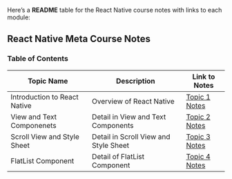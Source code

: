 Here’s a **README** table for the React Native course notes with links to each module:

## **React Native Meta Course Notes**
### Table of Contents

| Topic Name                  | Description                                | Link to Notes                                            |
| ---------------------------- | ------------------------------------------ | -------------------------------------------------------- |
| Introduction to React Native | Overview of React Native | [Topic 1 Notes](https://github.com/gagandeepsingh101/React-Native-Learning-Journey/blob/main/Notes/Introduction%20to%20React%20Native.md)
| View and Text Componenets | Detail in View and Text Components | [Topic 2 Notes](https://github.com/gagandeepsingh101/React-Native-Learning-Journey/blob/main/Notes/Text%20%20and%20View.md)
| Scroll View and Style Sheet | Detail in Scroll View and Style Sheet | [Topic 3 Notes](https://github.com/gagandeepsingh101/React-Native-Learning-Journey/blob/main/Notes/Scroll%20View%20and%20Style%20Sheet.md)
| FlatList Component | Detail of FlatList Component | [Topic 4 Notes](https://github.com/gagandeepsingh101/React-Native-Learning-Journey/blob/main/Notes/FlatList.md)
